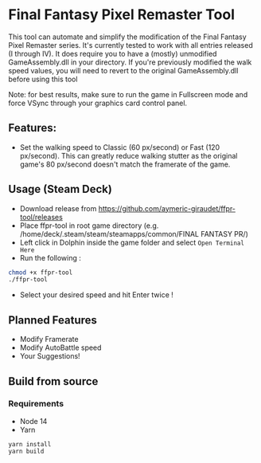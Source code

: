 # Final Fantasy Pixel Remaster Tool

This tool can automate and simplify the modification of the Final Fantasy Pixel Remaster series. It's currently tested to work with all entries released (I through IV). It does require you to have a (mostly) unmodified GameAssembly.dll in your directory. If you're previously modified the walk speed values, you will need to revert to the original GameAssembly.dll before using this tool

Note: for best results, make sure to run the game in Fullscreen mode and force VSync through your graphics card control panel.

## Features:
  - Set the walking speed to Classic (60 px/second) or Fast (120 px/second). This can greatly reduce walking stutter as the original game's 80 px/second doesn't match the framerate of the game. 

## Usage (Steam Deck)
  - Download release from https://github.com/aymeric-giraudet/ffpr-tool/releases
  - Place ffpr-tool in root game directory (e.g. /home/deck/.steam/steam/steamapps/common/FINAL FANTASY PR/)
  - Left click in Dolphin inside the game folder and select `Open Terminal Here`
  - Run the following :
  ```bash
  chmod +x ffpr-tool
  ./ffpr-tool
  ```
  - Select your desired speed and hit Enter twice !

## Planned Features
  - Modify Framerate
  - Modify AutoBattle speed
  - Your Suggestions!
  
## Build from source

  ### Requirements
  - Node 14
  - Yarn
  ```
  yarn install
  yarn build
  ``` 
